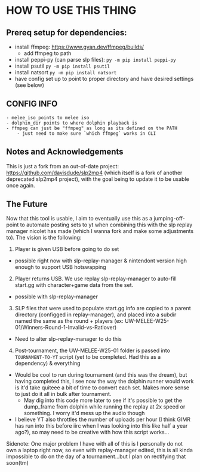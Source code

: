 # HOW TO USE THIS THING
## Prereq setup for dependencies:
- install ffmpeg: https://www.gyan.dev/ffmpeg/builds/
  - add ffmpeg to path
- install peppi-py (can parse slp files): `py -m pip install peppi-py`
- install psutil `py -m pip install psutil`
- install natsort `py -m pip install natsort`
- have config set up to point to proper directory and have desired settings (see below)

## CONFIG INFO
    - melee_iso points to melee iso
    - dolphin_dir points to where dolphin playback is
    - ffmpeg can just be "ffmpeg" as long as its defined on the PATH
        - just need to make sure `which ffmpeg` works in CLI

## Notes and Acknowledgements
This is just a fork from an out-of-date project: https://github.com/davisdude/slp2mp4 (which itself is a fork of another deprecated slp2mp4 project), with the goal being to update it to be usable once again.


## The Future
Now that this tool is usable, I aim to eventually use this as a jumping-off-point to automate posting sets to yt when combining this with the slp replay manager nicolet has made (which I wanna fork and make some adjustments to).
The vision is the following:
1) Player is given USB before going to do set
 - possible right now with slp-replay-manager & nintendont version high enough to support USB hotswapping
2) Player returns USB. We use replay slp-replay-manager to auto-fill start.gg with character+game data from the set.
 - possible with slp-replay-manager
3) SLP files that were used to populate start.gg info are copied to a parent directory (configged in replay-manager), and placed into a subdir named the same as the round + players (ex: UW-MELEE-W25-01/Winners-Round-1-Invalid-vs-Ratlover)
 - Need to alter slp-replay-manager to do this
4) Post-tournament, the UW-MELEE-W25-01 folder is passed into `TOURNAMENT-TO-YT` script (yet to be completed. Had this as a dependency) & everything
 - Would be cool to run during tournament (and this was the dream), but having completed this, I see now the way the dolphin runner would work is it'd take quiteee a bit of time to convert each set. Makes more sense to just do it all in bulk after tournament.
   - May dig into this code more later to see if it's possible to get the dump_frame from dolphin while running the replay at 2x speed or something. I worry it'd mess up the audio though
 - I believe YT also throttles the number of uploads per hour (I think GIMR has run into this before iirc when I was looking into this like half a year ago?), so may need to be creative with how this script works...

Sidenote: One major problem I have with all of this is I personally do not own a laptop right now, so even with replay-manager edited, this is all kinda impossible to do on the day of a tournament...but I plan on rectifying that soon(tm)